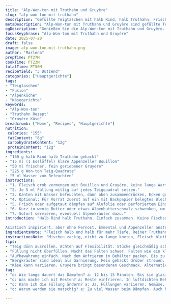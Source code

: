 ```yaml
---
title: "Alp-Won-ton mit Truthahn und Gruyère"
slug: "alp-won-ton-mit-truthahn"
description: "Gefüllte Teigtaschen mit halb Rind, halb Truthahn. Frischer Gruyère ersetzt Koriander. Fischsauce raus, durch Appenzeller Bouillon ersetzt. Teig bleibt, etwas mehr. Geschlossen und gedämpft. Kleine Hügel in der Pfanne, kurz gedämpft, dann kurz angebraten. Alpenküche trifft asiatischen Einschlag, Boden knusprig, Käse schmilzt leicht drinnen. Gefroren haltbar. Herd oder Dampfgarer. Schnell, praktisch, kräftig im Geschmack."
metaDescription: "Alp-Won-ton mit Truthahn und Gruyère sind gefüllte Teigtaschen. Einfache Zubereitung. Alpenküche trifft asiatischen Einfluss."
ogDescription: "Genießen Sie die Alp-Won-ton mit Truthahn und Gruyère. Gefüllte Teigtaschen aus der Alpenküche mit einem asiatischen Twist. Schnelle und würzige Mahlzeit."
focusKeyphrase: "Alp-Won-ton mit Truthahn und Gruyère"
date: 2025-07-20
draft: false
image: alp-won-ton-mit-truthahn.png
author: "Marlena"
prepTime: PT27M
cookTime: PT23M
totalTime: PT50M
recipeYield: "3 Dutzend"
categories: ["Hauptgerichte"]
tags:
- "Teigtaschen"
- "Fusion"
- "Alpenküche"
- "Käsegerichte"
keywords:
- "Alp-Won-ton"
- "Truthahn Rezept"
- "Gruyère Käse"
breadcrumb: ["Home", "Recipes", "Hauptgerichte"]
nutrition: 
 calories: "155"
 fatContent: "8g"
 carbohydrateContent: "12g"
 proteinContent: "12g"
ingredients:
- "160 g halb Rind halb Truthahn gehackt"
- "15 ml (1 Esslöffel) klare Appenzeller Bouillon"
- "50 ml frischer, fein geriebener Gruyère"
- "225 g Won-ton Teig-Quadrate"
- "5 ml Wasser zum Befeuchten"
instructions:
- "1. Fleisch grob vermengen mit Bouillon und Gruyère, keine lange Wartezeit."
- "2. Je 5 ml Füllung mittig auf jedes Teigquadrat setzen."
- "3. Kanten mit Wasser befeuchten, dann oben zusammendrücken, Ecken gut versiegeln, kleine Täschchen formen, ähnlich Paket."
- "4. Optional: Für Vorrat zuerst auf ein mit Backpapier belegtes Blech legen. 25 Minuten anfrieren, dann luftdicht einpacken, bis zu 3 Monate."
- "5. Frisch oder aufgetaut dämpfen auf Alufolie oder perforiertem Einsatz für 12 bis 15 Minuten."
- "6. Kurz in wenig Butter oder etwas Alpenbutterschmalz schwenken, um Boden leicht knusprig zu machen."
- "7. Sofort servieren, eventuell Alpenkräuter dazu."
introduction: "Halb Rind halb Truthahn. Einfach zusammen. Keine Fischsauce. Appenzeller Bouillon statt. Käse rein. Gruyère, frisch, fast rauchig, Alpen bringt Würze. Teig wie gewohnt, dünn, flexibel. Kleine Happen, gross in der Wirkung. Dämpfen, dann kurz anbraten. Einladung für Kräuter. Süchtig nach Textur, etwas knusprig, saftig. Angepasst an Bergküche. Auf Vorrat gemacht, frierbar. 

Asiatisch inspiriert, aber ohne Fernost. Emmental und Appenzeller anstelle Sojasauce und Koriander. Sehr bodenständig, jedoch überraschend mit alpenländischem Einschlag. Perfekt als Aperitif, als Zwischengang oder kleines Hauptgericht im Herbst und Winter. Tradition trifft neues, alpine Fusion. "
ingredientsNote: "Fleisch halb und halb für mehr Tiefe. Reiner Truthahn zu trocken, reine Rindschaft zu schwer. Appenzeller Bouillon ersetzt Umami der Fischsauce. Gibt Flüssigkeit und Würze. Gruyère statt Koriander, bringt Schmelz, Salz und grasige Aromen. Teig bleibt einfach. Menge leicht erhöht für mehr Fülle, verhindert Austrocknung. Wasser zum Befeuchten, wichtig für Haftung. Butter oder Butterschmalz für Pfanne ideal, betont alpine Tradition. Keine Nüsse, keine Laktose. Einfach alpine Zutaten, halten Rezept bodenständig und würzig. "
instructionsNote: "Mischen zackig, nicht zu lange kneten, Fleisch bleibt zart. Teig nicht nass machen, nur Kanten anfeuchten. Falttechnik wie kleines Paket, Ecken nicht überdehnen. Nach Wunsch vorfrieren, so bleiben Won-ton stabil und fensterklar beim Dämpfen. Dämpfzeit ca. 12–15 Minuten, bis Teig glasig. Danach Butterpfanne oder Pfanne mit Butterschmalz, 3–4 Minuten kurz bräunen für Texturkontrast. Frisch servieren, sonst steckt zu viel Feuchtigkeit drin. Alpenkräuter fein gehackt darüber, Beinwell oder Bergbohnenkraut gehen gut. Alternativ mit leichter Kräutersauce aus Alpenquark oder saurem Rahm. Kein Druck bei Zeiten, lieber Qualität. Klima bergig, regelt sich schnell selbst. "
tips:
- "Teig dünn ausrollen. Achten auf Flexibilität. Stücke gleichmäßig schneiden. Feuchtigkeit an Kanten wichtig. Für guten Halt. Dämpfen für die Konsistenz entscheidend. Nach dem Dämpfen kurz braten. So wird der Boden knusprig und goldbraun. In nicht klebender Pfanne Butter oder Butterschmalz verwenden."
- "Füllung nicht überfüllen. Macht das Falten schwer. Falten wie ein kleines Paket. Kanten gut versiegeln. Kleinere Täschchen machen. Dicke Teigstücke vermeiden. Ansonsten wird die Kochzeit ungleichmäßig. Vor dem Dämpfen ein paar min anfrieren. So bleiben sie fest."
- "Aufbewahrung einfach. Nach dem Anfrieren in Behälter packen. Bis zu drei Monate haltbar. Bei Bedarf einfach dämpfen. Auf Alufolie oder Gitter dämpfen. Alternativ in einem Dampfgarer. Geht auch. Oder frisch direkt dämpfen und servieren."
- "Bergkräuter sind ideal als Garnierung. Fein gehackt drüber streuen. Alternativ Alpenquark dazu servieren. Sauren Rahm bieten ebenfalls an. Textur erleben und genießen. Für den extra Geschmack sorgen. Füllung variiert nach Belieben. Bring etwas Abwechslung hinein."
- "Käse kann variieren. Gruyère bringt besonderen Geschmack. Alternativen sind möglich – aber achte auf Schmelz. Appenzeller Bouillon ist wichtig. Gibt diesem Rezept Tiefe. Für etwas Extra-Geschmack vielleicht eigene Brühe verwenden."
faq:
- "q: Wie lange dauert das Dämpfen? a: 12 bis 15 Minuten. Bis sie glasig sind. Temperatur ist entscheidend. Nicht zu hoch."
- "q: Was mache ich mit Resten? a: Reste einfrieren. In luftdichten Behältern. Haltbar bis drei Monate. Oder frisch genießen."
- "q: Kann ich die Füllung ändern? a: Ja, Füllungen variieren. Gemüse, andere Fleischsorten möglich. Kreativität ist viel wert."
- "q: Warum werden sie matschig? a: Zu viel Wasser beim Dämpfen. Auch beim Falten nicht zu feucht machen. Wassertropfen vermeiden."

---
```

